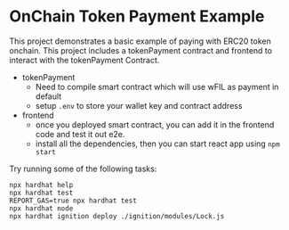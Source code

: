 # OnChain Token Payment Example

This project demonstrates a basic example of paying with ERC20 token onchain. This project includes a tokenPayment contract and frontend to interact with the tokenPayment Contract. 
- tokenPayment
    - Need to compile smart contract which will use wFIL as payment in default
    - setup `.env` to store your wallet key and contract address
- frontend
    - once you deployed smart contract, you can add it in the frontend code and test it out e2e.
    - install all the dependencies, then you can start react app using `npm start`

Try running some of the following tasks:

```shell
npx hardhat help
npx hardhat test
REPORT_GAS=true npx hardhat test
npx hardhat node
npx hardhat ignition deploy ./ignition/modules/Lock.js
```
